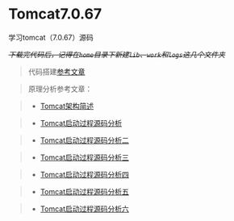 # Tomcat7.0.67
学习tomcat（7.0.67）源码

~~*下载完代码后，记得在`home`目录下新建`lib`、`work`和`logs`这几个文件夹*~~
> 代码搭建[参考文章](https://zhuanlan.zhihu.com/p/29665847)

> 原理分析参考文章：

> - [Tomcat架构简述](http://www.cnblogs.com/coldridgeValley/p/5469615.html)

> - [Tomcat启动过程源码分析](http://www.cnblogs.com/coldridgeValley/p/5471421.html)

> - [Tomcat启动过程源码分析二](http://www.cnblogs.com/coldridgeValley/p/5515423.html)

> - [Tomcat启动过程源码分析三](http://www.cnblogs.com/coldridgeValley/p/5516009.html)

> - [Tomcat启动过程源码分析四](http://www.cnblogs.com/coldridgeValley/p/5631610.html)

> - [Tomcat启动过程源码分析五](http://www.cnblogs.com/coldridgeValley/p/5631614.html)

> - [Tomcat启动过程源码分析六](http://www.cnblogs.com/coldridgeValley/p/5515423.html)


